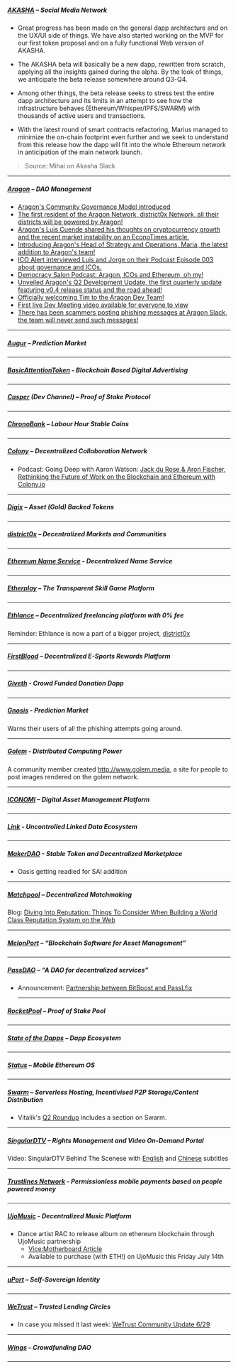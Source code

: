 ##### [AKASHA](https://akasha.world/) – Social Media Network

- Great progress has been made on the general dapp architecture and on the UX/UI side of things. We have also started working on the MVP for our first token proposal and on a fully functional Web version of AKASHA.

- The AKASHA beta will basically be a new dapp, rewritten from scratch, applying all the insights gained during the alpha. By the look of things, we anticipate the beta release somewhere around Q3-Q4.

- Among other things, the beta release seeks to stress test the entire dapp architecture and its limits in an attempt to see how the infrastructure behaves (Ethereum/Whisper/IPFS/SWARM) with thousands of active users and transactions.

- With the latest round of smart contracts refactoring, Marius managed to minimize the on-chain footprint even further and we seek to understand from this release how the dapp will fit into the whole Ethereum network in anticipation of the main network launch.

>Source: Mihai on Akasha Slack

---
##### [Aragon](https://aragon.one/) – DAO Management
- [Aragon's Community Governance Model introduced](https://github.com/aragon/governance/issues/3)
- [The first resident of the Aragon Network, district0x Network, all their districts will be powered by Aragon!](https://blog.aragon.one/aragon-to-power-the-district0x-network-ad936e41b290)
- [Aragon's Luis Cuende shared his thoughts on cryptocurrency growth and the recent market instability on an EconoTimes article.](http://www.econotimes.com/Industry-experts-positive-about-cryptocurrency-growth-despite-recent-market-instability-781385)
- [Introducing Aragon's Head of Strategy and Operations, Maria, the latest addition to Aragon's team!](https://blog.aragon.one/team-interviews-maria-aragons-head-of-strategy-and-operations-17c2a758aaf3)
- [ICO Alert interviewed Luis and Jorge on their Podcast Episode 003 about governance and ICOs.](https://www.icoalert.com/podcast/aragon-on-governance-and-icos/)
- [Democracy Salon Podcast: Aragon, ICOs and Ethereum, oh my!](https://soundcloud.com/user-561734241/democracy-salon-aragon-icos-and-ethereum-oh-my/s-I4kEg)
- [Unveiled Aragon's Q2 Development Update, the first quarterly update featuring v0.4 release status and the road ahead!](https://blog.aragon.one/aragon-q2-development-update-a014f7de2624)
- [Officially welcoming Tim to the Aragon Dev Team!](https://blog.aragon.one/team-interviews-tim-aragons-smart-contract-engineer-319a3b1cc9fc)
- [First live Dev Meeting video available for everyone to view](https://www.youtube.com/watch?v=2-gvzUsLCuI)
- [There has been scammers posting phishing messages at Aragon Slack, the team will never send such messages!](https://twitter.com/AragonProject/status/883364106476105729)
---
##### [Augur](https://augur.net/) – Prediction Market


---
##### [BasicAttentionToken](https://basicattentiontoken.org/) - Blockchain Based Digital Advertising


---  
##### [Casper](https://blog.ethereum.org/2015/08/01/introducing-casper-friendly-ghost/) (Dev Channel) – Proof of Stake Protocol

---
##### [ChronoBank](https://chronobank.io/) – Labour Hour Stable Coins


---
##### [Colony](https://colony.io/) – Decentralized Collaboration Network
- Podcast: Going Deep with Aaron Watson: [Jack du Rose & Aron Fischer, Rethinking the Future of Work on the Blockchain and Ethereum with Colony.io](http://www.goingdeepwithaaron.com/podcast/227-jack-du-rose-aron-fischer-rethinking-the-future-of-work-on-the-blockchain-and-ethereum-with-colonyio)
---
##### [Digix](https://digix.io/) – Asset (Gold) Backed Tokens

---
##### [district0x](https://district0x.io/) – Decentralized Markets and Communities

---
##### [Ethereum Name Service](https://ens.codetract.io) - Decentralized Name Service


---
##### [Etherplay](https://etherplay.io) – The Transparent Skill Game Platform


---
##### [Ethlance](https://ethlance.com/) – Decentralized freelancing platform with 0% fee
Reminder: Ethlance is now a part of a bigger project, [district0x](https://blog.district0x.io/district0x-network-fundraiser-23a64fd159f4)

---
##### [FirstBlood](https://firstblood.io/) – Decentralized E-Sports Rewards Platform

---
##### [Giveth](https://www.giveth.io/) - Crowd Funded Donation Dapp


---
##### [Gnosis](https://gnosis.pm/) - Prediction Market 
Warns their users of all the phishing attempts going around.

---  
##### [Golem](https://golem.network/) - Distributed Computing Power

A community member created http://www.golem.media, a site for people to post images rendered on the golem network. 

---
##### [ICONOMI](https://iconomi.net/) – Digital Asset Management Platform

---
##### [Link](http://docs.link-blockchain.org/en/latest/) - Uncontrolled Linked Data Ecosystem

---
##### [MakerDAO](https://makerdao.com/) - Stable Token and Decentralized Marketplace
- Oasis getting readied for SAI addition

---
##### [Matchpool](https://matchpool.co/) – Decentralized Matchmaking
Blog: [Diving Into Reputation: Things To Consider When Building a World Class Reputation System on the Web](https://t.co/QDMjop702a)

---
##### [MelonPort](https://melonport.com/) – “Blockchain Software for Asset Management”


---
##### [PassDAO](https://forum.passdao.org/) – “A DAO for decentralized services”
- Announcement: [Partnership between BitBoost and PassLfix](https://twitter.com/Bitboosters/status/881828143203581952) 
  
  ---
##### [RocketPool](https://www.rocketpool.net/) – Proof of Stake Pool


---
##### [State of the Dapps](https://dapps.ethercasts.com/) – Dapp Ecosystem


---
##### [Status](https://status.im/) – Mobile Ethereum OS

---
##### [Swarm](http://swarm-gateways.net/bzz:/theswarm.eth/) – Serverless Hosting, Incentivised P2P Storage/Content Distribution
- Vitalik's [Q2 Roundup](https://blog.ethereum.org/2017/07/08/roundup_q2/) includes a section on Swarm.

---
##### [SingularDTV](https://singulardtv.com/) – Rights Management and Video On-Demand Portal
Video: SingularDTV Behind The Scenese with [English](https://singulardtv.com/video/Vvrd-2i7or0) and [Chinese](https://t.co/NKCaKOiMVU) subtitles

---
##### [Trustlines Network](https://trustlines.network) - Permissionless mobile payments based on people powered money


---
##### [UjoMusic](https://ujomusic.com/) - Decentralized Music Platform
- Dance artist RAC to release album on ethereum blockchain through UjoMusic partnership
    - [Vice:Motherboard Article](https://motherboard.vice.com/en_us/article/nevzbz/this-dj-has-released-the-first-full-length-album-using-the-ethereum-blockchain)
    - Available to purchase (with ETH!) on UjoMusic this Friday July 14th

---  
##### [uPort](https://www.uport.me/) – Self-Sovereign Identity 

---
##### [WeTrust](https://www.wetrust.io/) – Trusted Lending Circles
- In case you missed it last week: [WeTrust Community Update 6/29](https://medium.com/wetrust-blog/wetrust-community-update-6-29-a51340427448)

---
##### [Wings](https://wings.ai/) – Crowdfunding DAO


---
